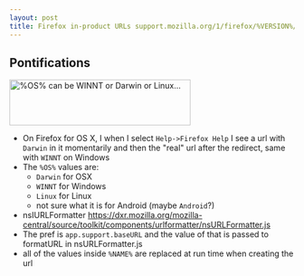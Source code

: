 ```yaml
---
layout: post
title: Firefox in-product URLs support.mozilla.org/1/firefox/%VERSION%/%OS%/%LOCALE% get filled in at run-time
---
```


## Pontifications

<a data-flickr-embed="true"  href="https://www.flickr.com/photos/roland/32551494173/" title="%OS% can be WINNT or Darwin or Linux..."><img src="https://c1.staticflickr.com/4/3866/32551494173_b5798be2c4_n.jpg" width="320" height="81" alt="%OS% can be WINNT or Darwin or Linux..."></a><script async src="//embedr.flickr.com/assets/client-code.js" charset="utf-8"></script>

* On Firefox for OS X, I when I select ```Help->Firefox Help``` I see a url with ```Darwin``` in it momentarily and then the "real" url after the redirect, same with ```WINNT``` on Windows
* The ```%OS%``` values are:
    * ```Darwin``` for OSX
    * ```WINNT``` for Windows
    * ```Linux``` for Linux
    * not sure what it is for Android (maybe ```Android```?)
* nsIURLFormatter https://dxr.mozilla.org/mozilla-central/source/toolkit/components/urlformatter/nsURLFormatter.js
* The pref is ```app.support.baseURL``` and the value of that is passed to formatURL in nsURLFormatter.js
* all of the values inside ```%NAME%``` are replaced at run time when creating the url
